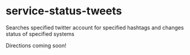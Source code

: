 # service-status-tweets
Searches specified twitter account for specified hashtags and changes status of specified systems

Directions coming soon!
